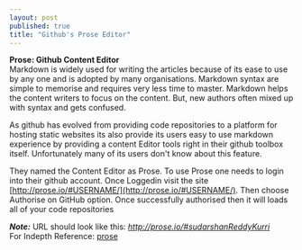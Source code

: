 ```yaml
---
layout: post
published: true
title: "Github's Prose Editor"
---
```


**Prose: Github Content Editor** <br/>
Markdown is widely used for writing the articles because of its ease to use by any one and is adopted by many organisations. Markdown syntax are simple to memorise and requires very less time to master. Markdown helps the content writers to focus on the content. But, new authors often mixed up with syntax and gets confused.<br/>

As github has evolved from providing code repositories to a platform for hosting static  websites its also provide its users easy to use markdown experience by providing a content Editor tools right in their github toolbox itself. Unfortunately many of its users don't know about this feature.

They named the Content Editor as Prose. To use Prose one needs to login into their github account. Once Loggedin visit the site [http://prose.io/#USERNAME/](http://prose.io/#USERNAME/). Then choose Authorise on GitHub option. Once successfully authorised then it will loads all of your code repositories 

_**Note:**_  URL should look like this:  _http://prose.io/#sudarshanReddyKurri_ 
<br/>
For Indepth Reference: [prose](https://github.com/prose/prose/wiki/Getting-Started) 
 

 
